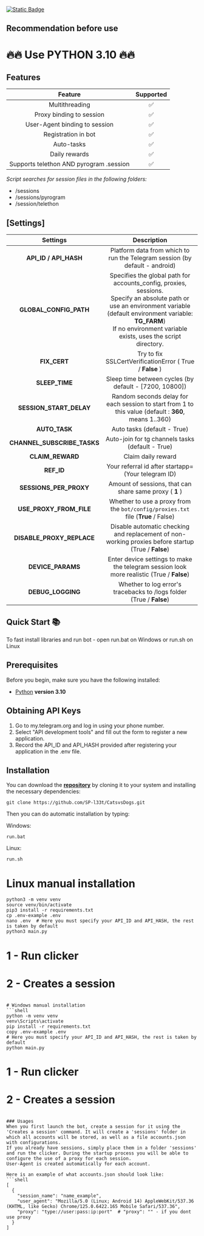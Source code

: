 [![Static Badge](https://img.shields.io/badge/Telegram-Bot%20Link-Link?style=for-the-badge&logo=Telegram&logoColor=white&logoSize=auto&color=blue)](https://t.me/catsdogs_game_bot/join?startapp=525256526)

## Recommendation before use

# 🔥🔥 Use PYTHON 3.10 🔥🔥

## Features  
|                 Feature                 | Supported |
|:---------------------------------------:|:---------:|
|             Multithreading              |     ✅     |
|        Proxy binding to session         |     ✅     |
|      User-Agent binding to session      |     ✅     |
|           Registration in bot           |     ✅     |
|               Auto-tasks                |     ✅     |
|              Daily rewards              |     ✅     |
| Supports telethon AND pyrogram .session |     ✅     |

_Script searches for session files in the following folders:_
* /sessions
* /sessions/pyrogram
* /session/telethon



## [Settings]
|          Settings           |                                                                                                                  Description                                                                                                                  |
|:---------------------------:|:---------------------------------------------------------------------------------------------------------------------------------------------------------------------------------------------------------------------------------------------:|
|    **API_ID / API_HASH**    |                                                                                  Platform data from which to run the Telegram session (by default - android)                                                                                  |
|   **GLOBAL_CONFIG_PATH**    | Specifies the global path for accounts_config, proxies, sessions. <br/>Specify an absolute path or use an environment variable (default environment variable: **TG_FARM**) <br/>If no environment variable exists, uses the script directory. |
|        **FIX_CERT**         |                                                                                           Try to fix  SSLCertVerificationError ( True / **False** )                                                                                           |
|       **SLEEP_TIME**        |                                                                                            Sleep time between cycles (by default - [7200, 10800])                                                                                             |
|   **SESSION_START_DELAY**   |                                                                     Random seconds delay for each session to start from 1 to this value (default : **360**, means 1..360)                                                                     |
|        **AUTO_TASK**        |                                                                                                          Auto tasks (default - True)                                                                                                          |
| **CHANNEL_SUBSCRIBE_TASKS** |                                                                                               Auto-join for tg channels tasks (default - True)                                                                                                |
|      **CLAIM_REWARD**       |                                                                                                              Claim daily reward                                                                                                               |
|         **REF_ID**          |                                                                                              Your referral id after startapp= (Your telegram ID)                                                                                              |
|   **SESSIONS_PER_PROXY**    |                                                                                            Amount of sessions, that can share same proxy ( **1** )                                                                                            |
|   **USE_PROXY_FROM_FILE**   |                                                                               Whether to use a proxy from the `bot/config/proxies.txt` file (**True** / False)                                                                                |
|  **DISABLE_PROXY_REPLACE**  |                                                                      Disable automatic checking and replacement of non-working proxies before startup (True / **False**)                                                                      |
|      **DEVICE_PARAMS**      |                                                                          Enter device settings to make the telegram session look more realistic  (True / **False**)                                                                           |
|      **DEBUG_LOGGING**      |                                                                                     Whether to log error's tracebacks to /logs folder (True / **False**)                                                                                      |

## Quick Start 📚

To fast install libraries and run bot - open run.bat on Windows or run.sh on Linux

## Prerequisites
Before you begin, make sure you have the following installed:
- [Python](https://www.python.org/downloads/) **version 3.10**

## Obtaining API Keys
1. Go to my.telegram.org and log in using your phone number.
2. Select "API development tools" and fill out the form to register a new application.
3. Record the API_ID and API_HASH provided after registering your application in the .env file.

## Installation
You can download the [**repository**](https://github.com/SP-l33t/CatsvsDogs) by cloning it to your system and installing the necessary dependencies:
```shell
git clone https://github.com/SP-l33t/CatsvsDogs.git
```

Then you can do automatic installation by typing:

Windows:
```shell
run.bat
```

Linux:
```shell
run.sh
```

# Linux manual installation
```shell
python3 -m venv venv
source venv/bin/activate
pip3 install -r requirements.txt
cp .env-example .env
nano .env  # Here you must specify your API_ID and API_HASH, the rest is taken by default
python3 main.py
```

# 1 - Run clicker
# 2 - Creates a session
```

# Windows manual installation
```shell
python -m venv venv
venv\Scripts\activate
pip install -r requirements.txt
copy .env-example .env
# Here you must specify your API_ID and API_HASH, the rest is taken by default
python main.py
```

# 1 - Run clicker
# 2 - Creates a session
```

### Usages
When you first launch the bot, create a session for it using the 'Creates a session' command. It will create a 'sessions' folder in which all accounts will be stored, as well as a file accounts.json with configurations.
If you already have sessions, simply place them in a folder 'sessions' and run the clicker. During the startup process you will be able to configure the use of a proxy for each session.
User-Agent is created automatically for each account.

Here is an example of what accounts.json should look like:
```shell
[
  {
    "session_name": "name_example",
    "user_agent": "Mozilla/5.0 (Linux; Android 14) AppleWebKit/537.36 (KHTML, like Gecko) Chrome/125.0.6422.165 Mobile Safari/537.36",
    "proxy": "type://user:pass:ip:port"  # "proxy": "" - if you dont use proxy
  }
]
```



